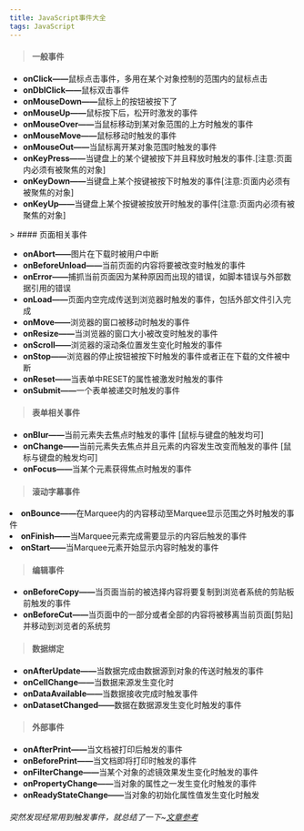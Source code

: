 ```yaml
---
title: JavaScript事件大全
tags: JavaScript
---
```

> #### 一般事件

<ul>
	<li><strong>onClick——</strong>鼠标点击事件，多用在某个对象控制的范围内的鼠标点击</li>
	<li><strong>onDblClick——</strong>鼠标双击事件</li>
	<li><strong>onMouseDown——</strong>鼠标上的按钮被按下了</li>
	<li><strong>onMouseUp——</strong>鼠标按下后，松开时激发的事件</li>
	<li><strong>onMouseOver——</strong>当鼠标移动到某对象范围的上方时触发的事件</li>
	<li><strong>onMouseMove——</strong>鼠标移动时触发的事件</li>
	<li><strong>onMouseOut——</strong>当鼠标离开某对象范围时触发的事件</li>
	<li><strong>onKeyPress——</strong>当键盘上的某个键被按下并且释放时触发的事件.[注意:页面内必须有被聚焦的对象]</li>
	<li><strong>onKeyDown——</strong>当键盘上某个按键被按下时触发的事件[注意:页面内必须有被聚焦的对象]</li>
	<li><strong>onKeyUp——</strong>当键盘上某个按键被按放开时触发的事件[注意:页面内必须有被聚焦的对象]</li>
</ul>
<!--more-->
> #### 页面相关事件

<ul>
	<li><strong>onAbort——</strong>图片在下载时被用户中断</li>
	<li><strong>onBeforeUnload——</strong>当前页面的内容将要被改变时触发的事件</li>
	<li><strong>onError——</strong>捕抓当前页面因为某种原因而出现的错误，如脚本错误与外部数据引用的错误</li>
	<li><strong>onLoad——</strong>页面内空完成传送到浏览器时触发的事件，包括外部文件引入完成</li>
	<li><strong>onMove——</strong>浏览器的窗口被移动时触发的事件</li>
	<li><strong>onResize——</strong>当浏览器的窗口大小被改变时触发的事件</li>
	<li><strong>onScroll——</strong>浏览器的滚动条位置发生变化时触发的事件</li>
	<li><strong>onStop——</strong>浏览器的停止按钮被按下时触发的事件或者正在下载的文件被中断</li>
	<li><strong>onReset——</strong>当表单中RESET的属性被激发时触发的事件</li>
	<li><strong>onSubmit——</strong>一个表单被递交时触发的事件</li>
</ul>

> #### 表单相关事件

<ul>
	<li><strong>onBlur——</strong>当前元素失去焦点时触发的事件 [鼠标与键盘的触发均可]</li>
	<li><strong>onChange——</strong>当前元素失去焦点并且元素的内容发生改变而触发的事件 [鼠标与键盘的触发均可]</li>
	<li><strong>onFocus——</strong>当某个元素获得焦点时触发的事件</li>
</ul>

> #### 滚动字幕事件

<li><strong>onBounce——</strong>在Marquee内的内容移动至Marquee显示范围之外时触发的事件</li>
<li><strong>onFinish——</strong>当Marquee元素完成需要显示的内容后触发的事件</li>
<li><strong>onStart——</strong>当Marquee元素开始显示内容时触发的事件</li>

> #### 编辑事件

<ul>
	<li><strong>onBeforeCopy——</strong>当页面当前的被选择内容将要复制到浏览者系统的剪贴板前触发的事件</li>
 	<li><strong>onBeforeCut——</strong>当页面中的一部分或者全部的内容将被移离当前页面[剪贴]并移动到浏览者的系统剪</li>
</ul>

> #### 数据绑定

<ul>
	<li><strong>onAfterUpdate——</strong>当数据完成由数据源到对象的传送时触发的事件</li>
	<li><strong>onCellChange——</strong>当数据来源发生变化时</li>
	<li><strong>onDataAvailable——</strong>当数据接收完成时触发事件</li>
	<li><strong>onDatasetChanged——</strong>数据在数据源发生变化时触发的事件</li>
</ul>


> #### 外部事件

<ul>
	<li><strong>onAfterPrint——</strong>当文档被打印后触发的事件</li>
	<li><strong>onBeforePrint——</strong>当文档即将打印时触发的事件</li>
	<li><strong>onFilterChange——</strong>当某个对象的滤镜效果发生变化时触发的事件</li>
	<li><strong>onPropertyChange——</strong>当对象的属性之一发生变化时触发的事件</li>
	<li><strong>onReadyStateChange——</strong>当对象的初始化属性值发生变化时触发</li>
</ul>

<h6>突然发现经常用到触发事件，就总结了一下~<a href="http://www.jb51.net/article/28772.htm">文章参考</a></h6>

